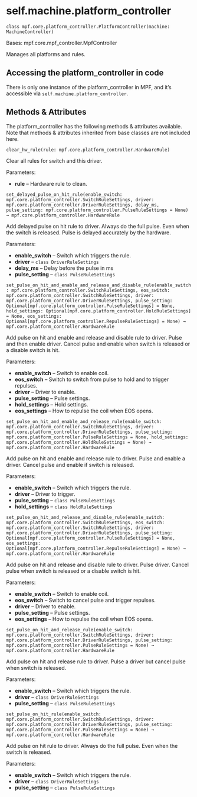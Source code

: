 # self.machine.platform_controller

`class mpf.core.platform_controller.PlatformController(machine: MachineController)`

Bases: mpf.core.mpf_controller.MpfController

Manages all platforms and rules.

## Accessing the platform_controller in code

There is only one instance of the platform_controller in MPF, and it’s accessible via `self.machine.platform_controller`.

## Methods & Attributes

The platform_controller has the following methods & attributes available. Note that methods & attributes inherited from base classes are not included here.

`clear_hw_rule(rule: mpf.core.platform_controller.HardwareRule)`

Clear all rules for switch and this driver.

Parameters:

* **rule** – Hardware rule to clean.

`set_delayed_pulse_on_hit_rule(enable_switch: mpf.core.platform_controller.SwitchRuleSettings, driver: mpf.core.platform_controller.DriverRuleSettings, delay_ms, pulse_setting: mpf.core.platform_controller.PulseRuleSettings = None) → mpf.core.platform_controller.HardwareRule`

Add delayed pulse on hit rule to driver. Always do the full pulse. Even when the switch is released. Pulse is delayed accurately by the hardware.

Parameters:

* **enable_switch** – Switch which triggers the rule.
* **driver** – `class DriverRuleSettings`
* **delay_ms** – Delay before the pulse in ms
* **pulse_setting** – `class PulseRuleSettings`

`set_pulse_on_hit_and_enable_and_release_and_disable_rule(enable_switch: mpf.core.platform_controller.SwitchRuleSettings, eos_switch: mpf.core.platform_controller.SwitchRuleSettings, driver: mpf.core.platform_controller.DriverRuleSettings, pulse_setting: Optional[mpf.core.platform_controller.PulseRuleSettings] = None, hold_settings: Optional[mpf.core.platform_controller.HoldRuleSettings] = None, eos_settings: Optional[mpf.core.platform_controller.RepulseRuleSettings] = None) → mpf.core.platform_controller.HardwareRule`

Add pulse on hit and enable and release and disable rule to driver. Pulse and then enable driver. Cancel pulse and enable when switch is released or a disable switch is hit.

Parameters:

* **enable_switch** – Switch to enable coil.
* **eos_switch** – Switch to switch from pulse to hold and to trigger repulses.
* **driver** – Driver to enable.
* **pulse_setting** – Pulse settings.
* **hold_settings** – Hold settings.
* **eos_settings** – How to repulse the coil when EOS opens.

`set_pulse_on_hit_and_enable_and_release_rule(enable_switch: mpf.core.platform_controller.SwitchRuleSettings, driver: mpf.core.platform_controller.DriverRuleSettings, pulse_setting: mpf.core.platform_controller.PulseRuleSettings = None, hold_settings: mpf.core.platform_controller.HoldRuleSettings = None) → mpf.core.platform_controller.HardwareRule`

Add pulse on hit and enable and release rule to driver. Pulse and enable a driver. Cancel pulse and enable if switch is released.

Parameters:

* **enable_switch** – Switch which triggers the rule.
* **driver** – Driver to trigger.
* **pulse_setting** – `class PulseRuleSettings`
* **hold_settings** – `class HoldRuleSettings`

`set_pulse_on_hit_and_release_and_disable_rule(enable_switch: mpf.core.platform_controller.SwitchRuleSettings, eos_switch: mpf.core.platform_controller.SwitchRuleSettings, driver: mpf.core.platform_controller.DriverRuleSettings, pulse_setting: Optional[mpf.core.platform_controller.PulseRuleSettings] = None, eos_settings: Optional[mpf.core.platform_controller.RepulseRuleSettings] = None) → mpf.core.platform_controller.HardwareRule`

Add pulse on hit and release and disable rule to driver. Pulse driver. Cancel pulse when switch is released or a disable switch is hit.

Parameters:

* **enable_switch** – Switch to enable coil.
* **eos_switch** – Switch to cancel pulse and trigger repulses.
* **driver** – Driver to enable.
* **pulse_setting** – Pulse settings.
* **eos_settings** – How to repulse the coil when EOS opens.

`set_pulse_on_hit_and_release_rule(enable_switch: mpf.core.platform_controller.SwitchRuleSettings, driver: mpf.core.platform_controller.DriverRuleSettings, pulse_setting: mpf.core.platform_controller.PulseRuleSettings = None) → mpf.core.platform_controller.HardwareRule`

Add pulse on hit and release rule to driver. Pulse a driver but cancel pulse when switch is released.

Parameters:

* **enable_switch** – Switch which triggers the rule.
* **driver** – `class DriverRuleSettings`
* **pulse_setting** – `class PulseRuleSettings`

`set_pulse_on_hit_rule(enable_switch: mpf.core.platform_controller.SwitchRuleSettings, driver: mpf.core.platform_controller.DriverRuleSettings, pulse_setting: mpf.core.platform_controller.PulseRuleSettings = None) → mpf.core.platform_controller.HardwareRule`

Add pulse on hit rule to driver.  Always do the full pulse. Even when the switch is released.

Parameters:

* **enable_switch** – Switch which triggers the rule.
* **driver** – `class DriverRuleSettings`
* **pulse_setting** – `class PulseRuleSettings`
